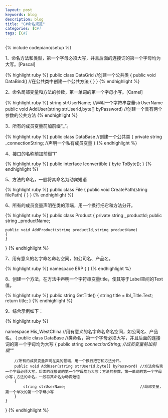 ```yaml
---
layout: post
keywords: blog
description: blog
title: "C#命名规范"
categories: [C#]
tags: [C#]
---
```

{% include codepiano/setup %}

1、命名方法和类型，第一个字母必须大写，并且后面的连接词的第一个字母均为大写。[Pascal]

{% highlight ruby %}
public class DataGrid			//创建一个公共类
{
	public void DataBind()		//在公共类中创建一个公共方法
	{
	}
}
{% endhighlight %}

<!--more-->

2、命名局部变量和方法的参数，第一单词的第一个字母小写。[Camel]

{% highlight ruby %}
string strUserName;											//声明一个字符串变量strUserName
public void AddUser(string strUserId,byte[] byPassword)	//创建一个具有两个参数的公共方法
{% endhighlight %}

3、所有的成员变量前加前缀“_”。

{% highlight ruby %}
public class DataBase					//创建一个公共类
{
	private string _connectionString;	//声明一个私有成员变量
}
{% endhighlight %}

4、接口的名称前加前缀“I”

{% highlight ruby %}
public interface Iconvertible
{
	byte ToByte();
}
{% endhighlight %}

5、方法的命名，一般将其命名为动宾短语

{% highlight ruby %}
public class File
{
	public void CreatePath(string filePath)
	{
	}
}
{% endhighlight %}

6、所有的成员变量声明在类的顶端，用一个换行把它和方法分开。

{% highlight ruby %}
public class Product
{
	private string _productId;
	public string _productName;
	
	public void AddProduct(string productId,string productName)
	{
	}
}
{% endhighlight %}

7、用有意义的名字命名命名空间，如公司名、产品名。

{% highlight ruby %}
namespace ERP
{
}
{% endhighlight %}

8、创建一个方法，在方法中声明一个字符串变量title，使其等于Label空间的Text值。

{% highlight ruby %}
public string GetTitle()
{
	string title = lbl_Title.Text;
	return title;
}
{% endhighlight %}


9、综合示例如下：

{% highlight ruby %}

namespace His_WestChina						//用有意义的名字命名命名空间，如公司名、产品名。
{
	public class DataBase					//类命名，第一个字母必须大写，并且后面的连接词的第一个字母均为大写
	{
		public string _connectionString;	//成员变量前加前缀“_”
	
		//所有的成员变量声明在类的顶端，用一个换行把它和方法分开。
		public void AddUser(string strUserId,byte[] byPassword)	//方法命名第一个字母必须大写，后面的连接词的第一个字母均为大写；方法的参数，第一单词的第一个字母小写；方法的命名，一般将其命名为动宾短语
		{
			string strUserName;									//局部变量，第一个单次的第一个字母小写
		}
	}
}
{% endhighlight %}


